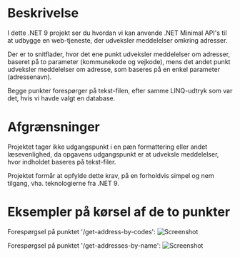 # Beskrivelse
I dette .NET 9 projekt ser du hvordan vi kan anvende .NET Minimal API's til at udbygge en web-tjeneste, der udveksler meddelelser omkring adresser. 

Der er to snitflader, hvor det ene punkt udveksler meddelelser om adresser, baseret på to parameter (kommunekode og vejkode), mens det andet punkt udveksler meddelelser om adresse, som baseres på en enkel parameter (adressenavn).

Begge punkter forespørger på tekst-filen, efter samme LINQ-udtryk som var det, hvis vi havde valgt en database. 

# Afgrænsninger
Projektet tager ikke udgangspunkt i en pæn formattering eller andet læsevenlighed, da opgavens udgangspunkt er at udveksle meddelelser, hvor indholdet baseres på tekst-filer. 

Projektet formår at opfylde dette krav, på en forholdvis simpel og nem tilgang, vha. teknologierne fra .NET 9.

# Eksempler på kørsel af de to punkter
Forespørgsel på punktet '/get-address-by-codes':
![Screenshot](\Images\get-address-by-codes.png)

Forespørgsel på punktet '/get-addresses-by-name':
![Screenshot](\Images\get-addresses-by-name.png)
